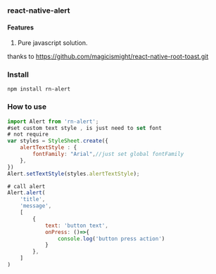 ### react-native-alert

#### Features
1. Pure javascript solution.


thanks to https://github.com/magicismight/react-native-root-toast.git
### Install 
`npm install rn-alert`

### How to use

``` js
import Alert from 'rn-alert';
#set custom text style , is just need to set font
# not require
var styles = StyleSheet.create({
	alertTextStyle : {
		fontFamily: "Arial",//just set global fontFamily
	},
})
Alert.setTextStyle(styles.alertTextStyle);

# call alert
Alert.alert(
	'title',  
	'message',
	[
		{
			text: 'button text',
			onPress: ()=>{
				console.log('button press action')
			}
		},
	]
)
```
	
	
	
	
